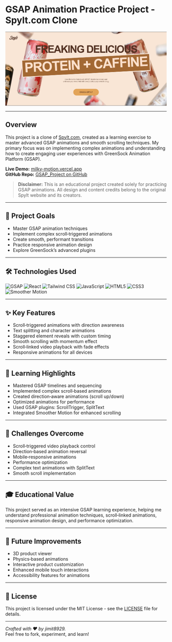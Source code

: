 # GSAP Animation Practice Project - Spylt.com Clone

![Website Preview](public/images/Website_Preview.png)

---

## Overview

This project is a clone of [Spylt.com](https://www.spylt.com/), created as a learning exercise to master advanced GSAP animations and smooth scrolling techniques. My primary focus was on implementing complex animations and understanding how to create engaging user experiences with GreenSock Animation Platform (GSAP).

**Live Demo:** [milky-motion.vercel.app](https://milky-motion.vercel.app)  
**GitHub Repo:** [GSAP_Project on GitHub](https://github.com/jimit8929/GSAP_Project)

> **Disclaimer:** This is an educational project created solely for practicing GSAP animations. All design and content credits belong to the original Spylt website and its creators.

---

## 🎯 Project Goals

- Master GSAP animation techniques  
- Implement complex scroll‑triggered animations  
- Create smooth, performant transitions  
- Practice responsive animation design  
- Explore GreenSock’s advanced plugins  

---

## 🛠️ Technologies Used

![GSAP](https://img.shields.io/badge/GSAP-88CE02?style=for-the-badge&logo=greensock&logoColor=white)
![React](https://img.shields.io/badge/React-61DAFB?style=for-the-badge&logo=react&logoColor=white)
![Tailwind CSS](https://img.shields.io/badge/Tailwind_CSS-38B2AC?style=for-the-badge&logo=tailwind-css&logoColor=white)
![JavaScript](https://img.shields.io/badge/JavaScript-F7DF1E?style=for-the-badge&logo=javascript&logoColor=black)
![HTML5](https://img.shields.io/badge/HTML5-E34F26?style=for-the-badge&logo=html5&logoColor=white)
![CSS3](https://img.shields.io/badge/CSS3-1572B6?style=for-the-badge&logo=css3&logoColor=white)
![Smoother Motion](https://img.shields.io/badge/Smoother_Motion-FF6B6B?style=for-the-badge)

---

## ✨ Key Features

- Scroll‑triggered animations with direction awareness  
- Text splitting and character animations  
- Staggered element reveals with custom timing  
- Smooth scrolling with momentum effect  
- Scroll‑linked video playback with fade effects  
- Responsive animations for all devices  

---

## 🚀 Learning Highlights

- Mastered GSAP timelines and sequencing  
- Implemented complex scroll‑based animations  
- Created direction‑aware animations (scroll up/down)  
- Optimized animations for performance  
- Used GSAP plugins: ScrollTrigger, SplitText  
- Integrated Smoother Motion for enhanced scrolling  

---

## 🧩 Challenges Overcome

- Scroll‑triggered video playback control  
- Direction‑based animation reversal  
- Mobile‑responsive animations  
- Performance optimization  
- Complex text animations with SplitText  
- Smooth scroll implementation  

---

## 🎓 Educational Value

This project served as an intensive GSAP learning experience, helping me understand professional animation techniques, scroll‑linked animations, responsive animation design, and performance optimization.

---

## 🔮 Future Improvements

- 3D product viewer  
- Physics‑based animations  
- Interactive product customization  
- Enhanced mobile touch interactions  
- Accessibility features for animations  

---

## 📜 License

This project is licensed under the MIT License - see the [LICENSE](LICENSE) file for details.

---

*Crafted with ❤️ by jimit8929.*  
Feel free to fork, experiment, and learn!

